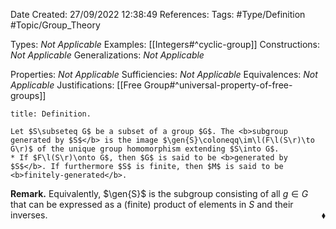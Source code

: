 <div class="topSpace"></div>

Date Created: 27/09/2022 12:38:49
References:
Tags: #Type/Definition #Topic/Group_Theory

Types: <i>Not Applicable</i>
Examples: [[Integers#^cyclic-group]]
Constructions: <i>Not Applicable</i>
Generalizations: <i>Not Applicable</i>

Properties: <i>Not Applicable</i>
Sufficiencies: <i>Not Applicable</i>
Equivalences: <i>Not Applicable</i>
Justifications: [[Free Group#^universal-property-of-free-groups]]

``` ad-Definition
title: Definition.

Let $S\subseteq G$ be a subset of a group $G$. The <b>subgroup generated by $S$</b> is the image $\gen{S}\coloneqq\im\l(F\l(S\r)\to G\r)$ of the unique group homomorphism extending $S\into G$.
* If $F\l(S\r)\onto G$, then $G$ is said to be <b>generated by $S$</b>. If furthermore $S$ is finite, then $M$ is said to be <b>finitely-generated</b>.

```

<b>Remark.</b> Equivalently, $\gen{S}$ is the subgroup consisting of all $g\in G$ that can be expressed as a (finite) product of elements in $S$ and their inverses.<span style="float:right;">$\blacklozenge$</span>
